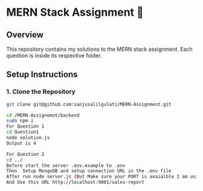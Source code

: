 # MERN Stack Assignment 🚀

## Overview
This repository contains my solutions to the MERN stack assignment. Each question is inside its respective folder.

## Setup Instructions

### 1. Clone the Repository

```bash
git clone git@github.com:sanjusalilgulati/MERN-Assignment.git

cd /MERN-Assignemnt/backend
sudo npm i
For Question 1
cd Question1
node solution.js
Output is 4

For Question 2 
cd ../
Before start the server .env.example to .env
Then  Setup MongoDB and setup connection URL in the .env file
After run node server.js (But Make sure your PORT is avaialble I am using 9001)
And Use this URL http://localhost:9001/sales-report


